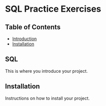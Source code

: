 # SQL Practice Exercises




## Table of Contents
- [Introduction](#SQL)
- [Installation](#installation)


## SQL
This is where you introduce your project.

## Installation
Instructions on how to install your project.
